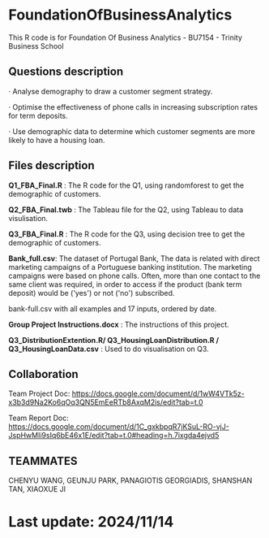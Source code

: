 # FoundationOfBusinessAnalytics

This R code is for Foundation Of Business Analytics - BU7154 - Trinity Business School

## Questions description  
·      Analyse demography to draw a customer segment strategy.  

·      Optimise the effectiveness of phone calls in increasing subscription rates for term deposits.  

·      Use demographic data to determine which customer segments are more likely to have a housing loan.  

## Files description  

**Q1_FBA_Final.R** : The   R code for the Q1, using randomforest to get the demographic of customers.  

**Q2_FBA_Final.twb** : The Tableau file for the Q2, using Tableau to data visulisation.  

**Q3_FBA_Final.R** : The R code for the Q3, using decision tree to get the demographic of customers.  

**Bank_full.csv**: The dataset of Portugal Bank, The data is related with direct marketing campaigns of a Portuguese banking institution. The marketing campaigns were based on phone calls. Often, more than one contact to the same client was required, in order to access if the product (bank term deposit) would be ('yes') or not ('no') subscribed.  

bank-full.csv with all examples and 17 inputs, ordered by date.  

**Group Project Instructions.docx** : The instructions of this project.  

**Q3_DistributionExtention.R/ Q3_HousingLoanDistribution.R / Q3_HousingLoanData.csv** : Used to do visualisation on Q3.  


## Collaboration  

Team Project Doc: https://docs.google.com/document/d/1wW4VTk5z-x3b3d9Na2Ko6qOq3QN5EmEeRTb8AxqM2is/edit?tab=t.0  

Team Report Doc: https://docs.google.com/document/d/1C_gxkbpqR7jKSuL-RO-vjJ-JspHwMIi9sIq6bE46x1E/edit?tab=t.0#heading=h.7ixgda4ejvd5

## TEAMMATES  

CHENYU WANG, GEUNJU PARK, PANAGIOTIS GEORGIADIS, SHANSHAN TAN, XIAOXUE JI  

# Last update: 2024/11/14
